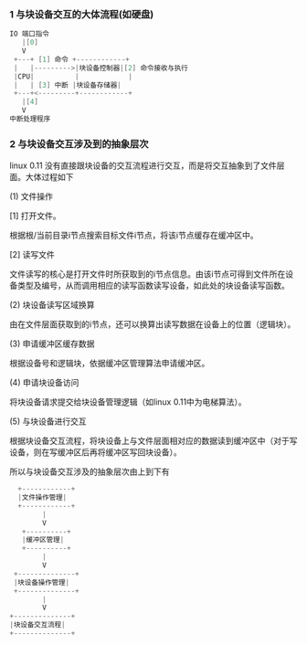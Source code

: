 ### 1 与块设备交互的大体流程(如硬盘)
```C
IO 端口指令
   |[0]
   V
 +---+ [1] 命令 +------------+
 |   |--------->|块设备控制器|[2] 命令接收与执行 
 |CPU|          |            |
 |   | [3] 中断 |块设备存储器|
 +---+<---------+------------+
   |[4]
   V
中断处理程序
```

### 2 与块设备交互涉及到的抽象层次
linux 0.11 没有直接跟块设备的交互流程进行交互，而是将交互抽象到了文件层面。大体过程如下

(1) 文件操作

[1] 打开文件。

根据根/当前目录i节点搜索目标文件i节点，将该i节点缓存在缓冲区中。

[2] 读写文件

文件读写的核心是打开文件时所获取到的i节点信息。由该i节点可得到文件所在设备类型及编号，从而调用相应的读写函数读写设备，如此处的块设备读写函数。

(2) 块设备读写区域换算

由在文件层面获取到的i节点，还可以换算出读写数据在设备上的位置（逻辑块）。

(3) 申请缓冲区缓存数据

根据设备号和逻辑块，依据缓冲区管理算法申请缓冲区。

(4) 申请块设备访问

将块设备请求提交给块设备管理逻辑（如linux 0.11中为电梯算法）。

(5) 与块设备进行交互

根据块设备交互流程，将块设备上与文件层面相对应的数据读到缓冲区中（对于写设备，则在写缓冲区后再将缓冲区写回块设备）。

所以与块设备交互涉及的抽象层次由上到下有
```C
  +------------+
  |文件操作管理|
  +------------+
        |
        V
   +----------+
   |缓冲区管理|
   +----------+
        |
        V
 +--------------+
 |块设备操作管理|
 +--------------+
        |
        V
+--------------+
|块设备交互流程|
+--------------+
```